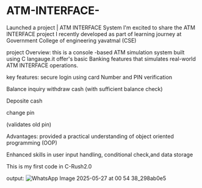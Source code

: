 # ATM-INTERFACE-
Launched a project | ATM INTERFACE System 
 I'm excited to share the ATM INTERFACE project 
I recently developed as part of learning journey at Government College of engineering yavatmal (CSE)

project Overview: 
this is a console -based ATM simulation system built using C langauge.it offer's basic Banking features that simulates real-world ATM INTERFACE operations.

key features:
secure login using card 
Number and PIN verification 

Balance inquiry 
withdraw cash (with sufficient balance check)

Deposite cash

change pin 

(validates old pin)

Advantages:
provided a practical understanding of object oriented programming (OOP)


Enhanced skills in user input handling, conditional check,and data storage 

This is my first code in C-Rush2.0

output:
![WhatsApp Image 2025-05-27 at 00 54 38_298ab0e5](https://github.com/user-attachments/assets/1576c259-b2c3-4642-9245-da7f643f38dd)


